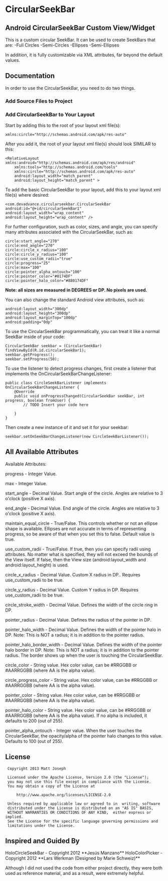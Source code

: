 CircularSeekBar
===============

<h2>Android CircularSeekBar Custom View/Widget</h2>

This is a custom circular SeekBar. It can be used to create SeekBars that are:
-Full Circles
-Semi-Circles
-Ellipses
-Semi-Ellipses

In addition, it is fully customizable via XML attributes, far beyond the default values.

<h2>Documentation</h2>
In order to use the CircularSeekBar, you need to do two things.

<h3>Add Source Files to Project</h3>


<h3>Add CircularSeekBar to Your Layout</h3>

Start by adding this to the root of your layout xml file(s):

	xmlns:circle="http://schemas.android.com/apk/res-auto"

After you add it, the root of your layout xml file(s) should look SIMILAR to this:

	<RelativeLayout xmlns:android="http://schemas.android.com/apk/res/android"
		xmlns:tools="http://schemas.android.com/tools"
		xmlns:circle="http://schemas.android.com/apk/res-auto"
		android:layout_width="match_parent"
		android:layout_height="match_parent" >

To add the basic CircularSeekBar to your layout, add this to your layout xml file(s) where desired:

	<com.devadvance.circularseekbar.CircularSeekBar
	android:id="@+id/circularSeekBar1"
	android:layout_width="wrap_content"
	android:layout_height="wrap_content" />

For further configuration, such as color, sizes, and angle, you can specify many attributes associated with the CircularSeekBar, such as:
	
	circle:start_angle="270"
	circle:end_angle="270"
	circle:circle_x_radius="100"
	circle:circle_y_radius="100"
	circle:use_custom_radii="true"
	circle:progress="25"
	circle:max="100"
	circle:pointer_alpha_ontouch="100"
	circle:pointer_color="#0174DF"
	circle:pointer_halo_color="#880174DF"

<b>Note: all sizes are measured in DEGREES or DP. No pixels are used.</b>
        
You can also change the standard Android view attributes, such as:

	android:layout_width="300dp"
	android:layout_height="300dp"
	android:layout_marginTop="100dp"
	android:padding="0dp"

To use the CircularSeekBar programmatically, you can treat it like a normal SeekBar inside of your code:

	CircularSeekBar seekbar = (CircularSeekBar) findViewById(R.id.circularSeekBar1);
	seekbar.getProgress();
	seekbar.setProgress(50);

To use the listener to detect progress changes, first create a listener that implements the OnCircularSeekBarChangeListener:

	public class CircleSeekBarListener implements OnCircularSeekBarChangeListener {
		@Override
		public void onProgressChanged(CircularSeekBar seekBar, int progress, boolean fromUser) {
			// TODO Insert your code here
			
		}
	}

Then create a new instance of it and set it for your seekbar:

	seekbar.setOnSeekBarChangeListener(new CircleSeekBarListener());

<h2>All Available Attributes</h2>

Available Attributes:

progress - Integer Value.

max - Integer Value.

start_angle - Decimal Value. Start angle of the circle. Angles are relative to 3 o'clock (positive X axis).

end_angle - Decimal Value. End angle of the circle. Angles are relative to 3 o'clock (positive X axis).

maintain_equal_circle - True/False. This controls whether or not an ellipse shape is available. Ellipses are not accurate in terms of representing progress, so be aware of that when you set this to false. Default value is true.

use_custom_radii - True/False. If true, then you can specify radii using attributes. No matter what is specified, they will not exceed the bounds of the View itself. If false, then the View size (android:layout_width and android:layout_height) is used.

circle_x_radius - Decimal Value. Custom X radius in DP.. Requires use_custom_radii to be true.

circle_y_radius - Decimal Value. Custom Y radius in DP. Requires use_custom_radii to be true.

circle_stroke_width - Decimal Value. Defines the width of the circle ring in DP.

pointer_radius - Decimal Value. Defines the radius of the pointer in DP.

pointer_halo_width - Decimal Value. Defines the width of the pointer halo in DP. Note: This is NOT a radius; it is in addition to the pointer radius.

pointer_halo_border_width - Decimal Value. Defines the width of the pointer halo border in DP. Note: This is NOT a radius; it is in addition to the pointer radius. The border shows up when the user is touching the CircularSeekBar.

circle_color - String value. Hex color value, can be #RRGGBB or #AARRGGBB (where AA is the alpha value).

circle_progress_color - String value. Hex color value, can be #RRGGBB or #AARRGGBB (where AA is the alpha value).

pointer_color - String value. Hex color value, can be #RRGGBB or #AARRGGBB (where AA is the alpha value).

pointer_halo_color - String value. Hex color value, can be #RRGGBB or #AARRGGBB (where AA is the alpha value). If no alpha is included, it defaults to 200 (out of 255).

pointer_alpha_ontouch - Integer value. When the user touches the CircularSeekBar, the opacity/alpha of the pointer halo changes to this value. Defaults to 100 (out of 255).
	
<h2>License</h2>
	
 	 Copyright 2013 Matt Joseph
 	
 	 Licensed under the Apache License, Version 2.0 (the "License");
 	 you may not use this file except in compliance with the License.
 	 You may obtain a copy of the License at
 	
 	     http://www.apache.org/licenses/LICENSE-2.0
 	
 	 Unless required by applicable law or agreed to in 	writing, software
	 distributed under the License is distributed on an "AS IS" BASIS,
 	 WITHOUT WARRANTIES OR CONDITIONS OF ANY KIND, 	either express or implied.
 	 See the License for the specific language governing permissions and
 	 limitations under the License.
 	
 	
<h2>Inspired and Guided By</h2>
HoloCircleSeekBar - Copyright 2012 **Jesús Manzano**
HoloColorPicker - Copyright 2012 **Lars Werkman (Designed by Marie Schweiz)**

Although I did not used the code from either project directly, they were both used as reference material, and as a result, were extremely helpful.
